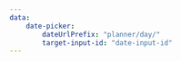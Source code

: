 ```yaml
---
data:
    date-picker:
        dateUrlPrefix: "planner/day/"
        target-input-id: "date-input-id" 
---
```

